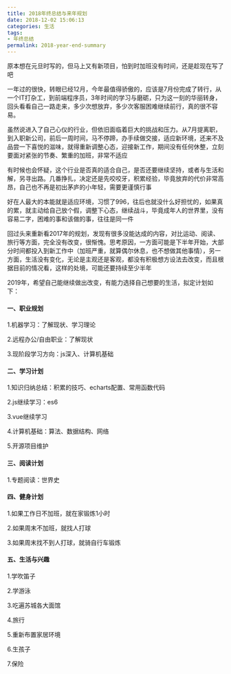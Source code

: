 ```yaml
---
title: 2018年终总结与来年规划
date: 2018-12-02 15:06:13
categories: 生活
tags:
- 年终总结
permalink: 2018-year-end-summary
---
```

原本想在元旦时写的，但马上又有新项目，怕到时加班没有时间，还是趁现在写了吧

一年过的很快，转眼已经12月，今年最值得骄傲的，应该是7月份完成了转行，从一个IT打杂工，到前端程序员，3年时间的学习与磨砺，只为这一刻的华丽转身，回头看看自己一路走来，多少次想放弃，多少次客服困难继续前行，真的很不容易。<!--more-->

虽然说进入了自己心仪的行业，但依旧面临着巨大的挑战和压力。从7月提离职，到入职新公司，前后一周时间，马不停蹄，办手续做交接，适应新环境，还来不及品尝一下喜悦的滋味，就得重新调整心态，迎接新工作，期间没有任何休整，立刻要面对紧张的节奏、繁重的加班，非常不适应

有时候也会怀疑，这个行业是否真的适合自己，是否还要继续坚持，或者与生活和解，另寻出路。几番挣扎，决定还是先咬咬牙，积累经验，毕竟放弃的代价非常高昂，自己也不再是初出茅庐的小年轻，需要更谨慎行事

好在人最大的本能就是适应环境，习惯了996，往后也就没什么好担忧的，如果真的累，就主动给自己放个假，调整下心态，继续战斗，毕竟成年人的世界里，没有容易二字，困难的事和该做的事，往往是同一件

回过头来重新看2017年的规划，发现有很多没能达成的内容，对比运动、阅读、旅行等方面，完全没有改变，很惭愧。思考原因，一方面可能是下半年开始，大部分时间都投入到新工作中（加班严重，就算偶尔休息，也不想做其他事情），另一方面，生活没有变化，无论是主观还是客观，都没有积极想方设法去改变，而且根据目前的情况看，这样的处境，可能还要持续至少半年

2019年，希望自己能继续做出改变，有能力选择自己想要的生活，拟定计划如下：

#### 一、职业规划

1.机器学习：了解现状、学习理论

2.远程办公/自由职业：了解现状

3.现阶段学习方向：js深入、计算机基础

#### 二、学习计划

1.知识归纳总结：积累的技巧、echarts配置、常用函数代码

2.js继续学习：es6

3.vue继续学习

4.计算机基础：算法、数据结构、网络

5.开源项目维护

#### 三、阅读计划

1.专题阅读：世界史

#### 四、健身计划

1.如果工作日不加班，就在家锻炼1小时

2.如果周末不加班，就找人打球

3.如果周末找不到人打球，就骑自行车锻炼

#### 五、生活与兴趣

1.学吹笛子

2.学游泳

3.吃遍苏城各大面馆

4.旅行

5.重新布置家居环境

6.生孩子

7.保险
